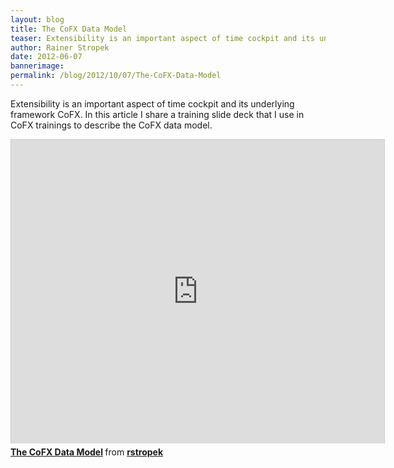 ```yaml
---
layout: blog
title: The CoFX Data Model
teaser: Extensibility is an important aspect of time cockpit and its underlying framework CoFX. In this article I share a training slide deck that I use in CoFX trainings to describe the CoFX data model.
author: Rainer Stropek
date: 2012-06-07
bannerimage: 
permalink: /blog/2012/10/07/The-CoFX-Data-Model
---
```


<p xmlns="http://www.w3.org/1999/xhtml">Extensibility is an important aspect of time cockpit and its underlying framework CoFX. In this article I share a training slide deck that I use in CoFX trainings to describe the CoFX data model.</p><iframe src="https://www.slideshare.net/slideshow/embed_code/14534402?rel=0" width="597" height="486" frameborder="0" marginwidth="0" marginheight="0" scrolling="no" style="border:1px solid #CCC;border-width:1px 1px 0;margin-bottom:5px" allowfullscreen="allowfullscreen" xmlns="http://www.w3.org/1999/xhtml"></iframe><div style="margin-bottom:5px" data-mce-style="margin-bottom: 5px;" xmlns="http://www.w3.org/1999/xhtml">
  <strong>
    <a href="http://www.slideshare.net/rstropek/the-cofx-data-model" title="The CoFX Data Model" target="_blank">The CoFX Data Model</a>
  </strong> from <strong><a href="http://www.slideshare.net/rstropek" target="_blank">rstropek</a></strong></div>